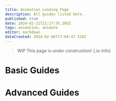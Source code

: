 ```yaml
---
title: Animation Landing Page
description: All guides listed here.
published: true
date: 2024-02-11T22:17:55.285Z
tags: animation, animate
editor: markdown
dateCreated: 2024-02-06T17:04:47.520Z
---
```


>WIP
This page is under construction!
{.is-info}

# Basic Guides


# Advanced Guides


